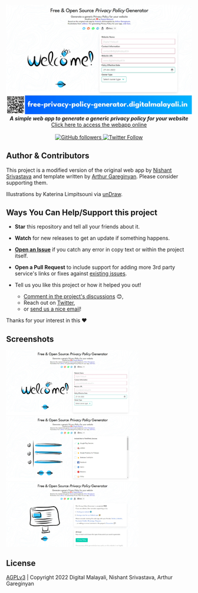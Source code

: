 <div align="center">
  <img src="img/banner.jpg" alt="Free & Open Source Privacy Policy Generator">
</div>

<div align="center"><strong>
  <em>A simple web app to generate a generic privacy policy for your website</em>
</strong><br>
<a href="https://free-privacy-policy-generator.digitalmalayali.in/">Click here to access the webapp online</a></div>

<br>

<div align="center"><a href="https://github.com/digitalmalayali/free-website-or-app-privacy-policy-generator">
  <img src="https://img.shields.io/github/followers/digitalmalayali.svg?style=social&amp;label=Follow" alt="GitHub followers">
</a><a href="https://twitter.com/DigiMalayali">
  <img src="https://img.shields.io/twitter/follow/digimalayali.svg?style=social" alt="Twitter Follow">
</a>

</div>

## Author & Contributors

This project is a modified version of the original web app by [Nishant Srivastava](https://github.com/nisrulz/nisrulz.github.io#nishant-srivastava) and template written by [Arthur Gareginyan](https://github.com/ArthurGareginyan/privacy-policy-template). Please consider supporting them.

Illustrations by Katerina Limpitsouni via [unDraw](https://undraw.co/).

## Ways You Can Help/Support this project

- **Star** this repository and tell all your friends about it.
- **Watch** for new releases to get an update if something happens.
- [**Open an Issue**](https://github.com/digitalmalayali/free-website-or-app-privacy-policy-generator/issues/new/choose) if you catch any error in copy text or within the project itself.
- **Open a Pull Request** to include support for adding more 3rd party service's links or fixes against [existing issues](https://github.com/digitalmalayali/free-website-or-app-privacy-policy-generator/issues).

- Tell us you like this project or how it helped you out!

  - [Comment in the project's discussions](https://github.com/digitalmalayali/free-website-or-app-privacy-policy-generator/discussions) :blush:,
  - Reach out on [Twitter](https://twitter.com/digimalayali),
  - or [send us a nice email](mailto:contact@digitalmalayali.in)!

Thanks for your interest in this :heart:

## Screenshots

<img src="img/sc_1.jpg" alt="Free & Open Source Privacy Policy Generator" width=360 /><img src="img/sc_2.jpg" alt="Free & Open Source Privacy Policy Generator" width=360 /><img src="img/sc_3.jpg" alt="Free & Open Source Privacy Policy Generator" width=360 />

## License

[AGPLv3](LICENSE) | Copyright 2022 Digital Malayali, Nishant Srivastava, Arthur Gareginyan
